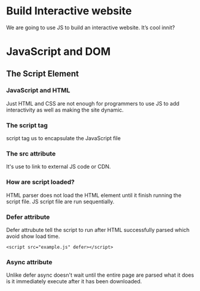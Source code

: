 # Build Interactive website

We are going to use JS to build an interactive website. It’s cool innit? 

# JavaScript and DOM

## The Script Element

### JavaScript and HTML

Just HTML and CSS are not enough for programmers to use JS to add interactivity as well as making the site dynamic.

### The script tag

script tag us to encapsulate the JavaScript file

### The src attribute

It's use to link to external JS code or CDN.

### How are script loaded?

HTML parser does not load the HTML element until it finish running the script file.
JS script file are run sequentially.

### Defer attribute

Defer attrubute tell the script to run after HTML successfully parsed which avoid show load time.

`<script src="example.js" defer></script>`

### Async attribute

Unlike defer async doesn't wait until the entire page are parsed what it does is it immediately execute after it has been downloaded.